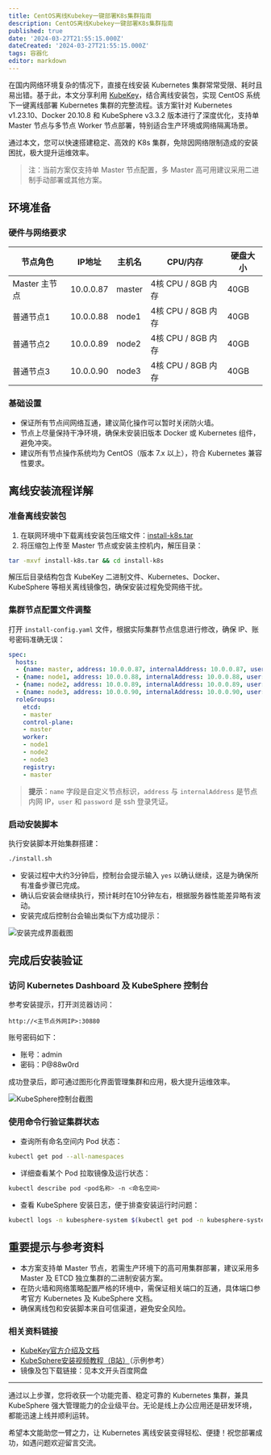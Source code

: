```yaml
---
title: CentOS离线Kubekey一键部署K8s集群指南
description: CentOS离线Kubekey一键部署K8s集群指南
published: true
date: '2024-03-27T21:55:15.000Z'
dateCreated: '2024-03-27T21:55:15.000Z'
tags: 容器化
editor: markdown
---
```


在国内网络环境复杂的情况下，直接在线安装 Kubernetes 集群常常受限、耗时且易出错。基于此，本文分享利用 [KubeKey](https://kubesphere.io/zh/docs/installing-on-linux/introduction/)，结合离线安装包，实现 CentOS 系统下一键离线部署 Kubernetes 集群的完整流程。该方案针对 Kubernetes v1.23.10、Docker 20.10.8 和 KubeSphere v3.3.2 版本进行了深度优化，支持单 Master 节点与多节点 Worker 节点部署，特别适合生产环境或网络隔离场景。

通过本文，您可以快速搭建稳定、高效的 K8s 集群，免除因网络限制造成的安装困扰，极大提升运维效率。

> 注：当前方案仅支持单 Master 节点配置，多 Master 高可用建议采用二进制手动部署或其他方案。

<!-- more -->

## 环境准备

### 硬件与网络要求

| 节点角色   | IP地址     | 主机名 | CPU/内存    | 硬盘大小  |
|------------|------------|--------|-------------|-----------|
| Master 主节点 | 10.0.0.87 | master | 4核 CPU / 8GB 内存 | 40GB    |
| 普通节点1   | 10.0.0.88 | node1  | 4核 CPU / 8GB 内存 | 40GB    |
| 普通节点2   | 10.0.0.89 | node2  | 4核 CPU / 8GB 内存 | 40GB    |
| 普通节点3   | 10.0.0.90 | node3  | 4核 CPU / 8GB 内存 | 40GB    |

### 基础设置

- 保证所有节点间网络互通，建议简化操作可以暂时关闭防火墙。
- 节点上尽量保持干净环境，确保未安装旧版本 Docker 或 Kubernetes 组件，避免冲突。
- 建议所有节点操作系统均为 CentOS（版本 7.x 以上），符合 Kubernetes 兼容性要求。

## 离线安装流程详解

### 准备离线安装包

1. 在联网环境中下载离线安装包压缩文件：[install-k8s.tar](https://pan.baidu.com/s/1ChJor7eaaKYyoKw46cNjYw?pwd=83n8)
2. 将压缩包上传至 Master 节点或安装主控机内，解压目录：
```bash
tar -mxvf install-k8s.tar && cd install-k8s
```

解压后目录结构包含 KubeKey 二进制文件、Kubernetes、Docker、KubeSphere 等相关离线镜像包，确保安装过程免受网络干扰。

### 集群节点配置文件调整

打开 `install-config.yaml` 文件，根据实际集群节点信息进行修改，确保 IP、账号密码准确无误：

```yaml
spec:
  hosts:
  - {name: master, address: 10.0.0.87, internalAddress: 10.0.0.87, user: root, password: "9ol.(OL>"}
  - {name: node1, address: 10.0.0.88, internalAddress: 10.0.0.88, user: root, password: "9ol.(OL>"}
  - {name: node2, address: 10.0.0.89, internalAddress: 10.0.0.89, user: root, password: "9ol.(OL>"}
  - {name: node3, address: 10.0.0.90, internalAddress: 10.0.0.90, user: root, password: "9ol.(OL>"}
  roleGroups:
    etcd:
    - master
    control-plane:
    - master
    worker:
    - node1
    - node2
    - node3
    registry:
    - master
```

> **提示**：`name` 字段是自定义节点标识，`address` 与 `internalAddress` 是节点内网 IP，`user` 和 `password` 是 ssh 登录凭证。

### 启动安装脚本

执行安装脚本开始集群搭建：

```bash
./install.sh
```

- 安装过程中大约3分钟后，控制台会提示输入 `yes` 以确认继续，这是为确保所有准备步骤已完成。
- 确认后安装会继续执行，预计耗时在10分钟左右，根据服务器性能差异略有波动。
- 安装完成后控制台会输出类似下方成功提示：

![安装完成界面截图](https://lbs-images.oss-cn-shanghai.aliyuncs.com/202504242153267.png)

## 完成后安装验证

### 访问 Kubernetes Dashboard 及 KubeSphere 控制台

参考安装提示，打开浏览器访问：

```text
http://<主节点外网IP>:30880
```

账号密码如下：

- 账号：admin
- 密码：P@88w0rd

成功登录后，即可通过图形化界面管理集群和应用，极大提升运维效率。

![KubeSphere控制台截图](https://lbs-images.oss-cn-shanghai.aliyuncs.com/202504242153123.png)

### 使用命令行验证集群状态

- 查询所有命名空间内 Pod 状态：

```bash
kubectl get pod --all-namespaces
```

- 详细查看某个 Pod 拉取镜像及运行状态：

```bash
kubectl describe pod <pod名称> -n <命名空间>
```

- 查看 KubeSphere 安装日志，便于排查安装运行时问题：

```bash
kubectl logs -n kubesphere-system $(kubectl get pod -n kubesphere-system -l 'app in (ks-install, ks-installer)' -o jsonpath='{.items[0].metadata.name}') -f
```

## 重要提示与参考资料

- 本方案支持单 Master 节点，若需生产环境下的高可用集群部署，建议采用多 Master 及 ETCD 独立集群的二进制安装方案。
- 在防火墙和网络策略配置严格的环境中，需保证相关端口的互通，具体端口参考官方 Kubernetes 及 KubeSphere 文档。
- 确保离线包和安装脚本来自可信渠道，避免安全风险。

### 相关资料链接

- [KubeKey官方介绍及文档](https://kubesphere.io/zh/docs/installing-on-linux/introduction/air-gapped-installation/)
- [KubeSphere安装视频教程（B站）](https://www.bilibili.com/video/BV1xxxx)（示例参考）
- 镜像及包下载链接：见本文开头百度网盘

---

通过以上步骤，您将收获一个功能完善、稳定可靠的 Kubernetes 集群，兼具 KubeSphere 强大管理能力的企业级平台。无论是线上办公应用还是研发环境，都能迅速上线并顺利运转。

希望本文能助您一臂之力，让 Kubernetes 离线安装变得轻松、便捷！祝您部署成功，如遇问题欢迎留言交流。